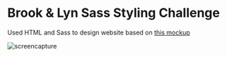 # Brook & Lyn Sass Styling Challenge
Used HTML and Sass to design website based on [this mockup](https://github.com/janenath/brook_lyn/blob/master/brooklyn%20mockup.png)

![screencapture](https://github.com/janenath/brook_lyn/blob/master/brooklyn%20screencapture.png "Brook & Lyn Screencapture")
